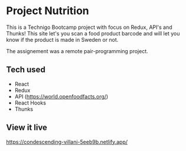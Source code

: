# Project Nutrition

This is a Technigo Bootcamp project with focus on Redux, API's and Thunks! This site let's you scan a food product barcode and will let you know if the product is made in Sweden or not. 

The assignement was a remote pair-programming project.

## Tech used

- React
- Redux
- API (https://world.openfoodfacts.org/)
- React Hooks
- Thunks

## View it live

https://condescending-villani-5eeb9b.netlify.app/
